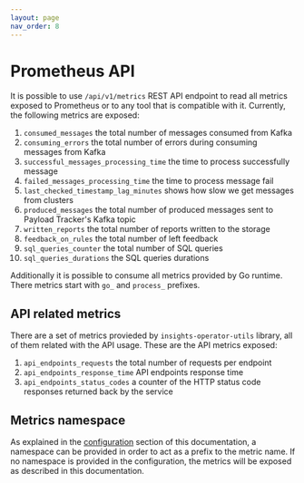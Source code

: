 ```yaml
---
layout: page
nav_order: 8
---
```

# Prometheus API

It is possible to use `/api/v1/metrics` REST API endpoint to read all metrics exposed to Prometheus
or to any tool that is compatible with it.
Currently, the following metrics are exposed:

1. `consumed_messages` the total number of messages consumed from Kafka
1. `consuming_errors` the total number of errors during consuming messages from Kafka
1. `successful_messages_processing_time` the time to process successfully message
1. `failed_messages_processing_time` the time to process message fail
1. `last_checked_timestamp_lag_minutes` shows how slow we get messages from clusters
1. `produced_messages` the total number of produced messages sent to Payload Tracker's Kafka topic
1. `written_reports` the total number of reports written to the storage
1. `feedback_on_rules` the total number of left feedback
1. `sql_queries_counter` the total number of SQL queries
1. `sql_queries_durations` the SQL queries durations

Additionally it is possible to consume all metrics provided by Go runtime. There metrics start with
`go_` and `process_` prefixes.

## API related metrics

There are a set of metrics provieded by `insights-operator-utils` library, all
of them related with the API usage. These are the API metrics exposed:

1. `api_endpoints_requests` the total number of requests per endpoint
1. `api_endpoints_response_time` API endpoints response time
1. `api_endpoints_status_codes` a counter of the HTTP status code responses
   returned back by the service

## Metrics namespace

As explained in the [configuration](./configuration) section of this
documentation, a namespace can be provided in order to act as a prefix to the
metric name. If no namespace is provided in the configuration, the metrics will
be exposed as described in this documentation.
